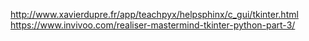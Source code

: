 
http://www.xavierdupre.fr/app/teachpyx/helpsphinx/c_gui/tkinter.html
https://www.invivoo.com/realiser-mastermind-tkinter-python-part-3/
